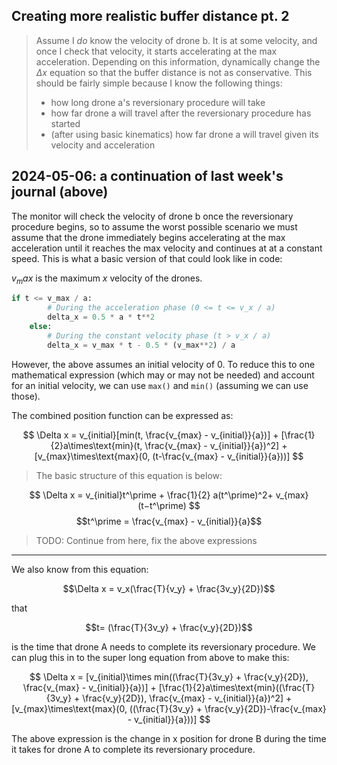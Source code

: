 ## Creating more realistic buffer distance pt. 2

> Assume I _do_ know the velocity of drone b. It is at some velocity, and once I
> check that velocity, it starts accelerating at the max acceleration. Depending
> on this information, dynamically change the $\Delta x$ equation so that the
> buffer distance is not as conservative. This should be fairly simple because I
> know the following things:
>
> - how long drone a's reversionary procedure will take
> - how far drone a will travel after the reversionary procedure has started
> - (after using basic kinematics) how far drone a will travel given its velocity
>   and acceleration

## 2024-05-06: a continuation of last week's journal (above)

The monitor will check the velocity of drone b once the reversionary procedure
begins, so to assume the worst possible scenario we must assume that the drone
immediately begins accelerating at the max acceleration until it reaches the max
velocity and continues at at a constant speed. This is what a basic version of
that could look like in code:

$v_max$ is the maximum $x$ velocity of the drones.

```python
if t <= v_max / a:
        # During the acceleration phase (0 <= t <= v_x / a)
        delta_x = 0.5 * a * t**2
    else:
        # During the constant velocity phase (t > v_x / a)
        delta_x = v_max * t - 0.5 * (v_max**2) / a
```

However, the above assumes an initial velocity of 0. To reduce this to one
mathematical expression (which may or may not be needed) and account for an
initial velocity, we can use `max()` and `min()` (assuming we can use those).

The combined position function can be expressed as:

<!-- prettier-ignore-start -->

$$
\Delta x =
v_{initial}[min(t, \frac{v_{max} - v_{initial}}{a})] +
[\frac{1}{2}a\times\text{min}(t, \frac{v_{max} - v_{initial}}{a})^2] +
[v_{max}\times\text{max}(0, (t-\frac{v_{max} - v_{initial}}{a}))]
$$

> The basic structure of this equation is below:

$$ \Delta x = v_{initial}t^\prime + \frac{1}{2} a(t^\prime)^2+ v_{max}(t−t^\prime) $$
$$t^\prime = \frac{v_{max} - v_{initial}}{a}$$

<!-- prettier-ignore-end -->

> TODO: Continue from here, fix the above expressions

---

We also know from this equation:

$$\Delta x = v_x(\frac{T}{v_y} + \frac{3v_y}{2D})$$

that

$$t= (\frac{T}{3v_y} + \frac{v_y}{2D})$$

is the time that drone A needs to complete its reversionary procedure. We can
plug this in to the super long equation from above to make this:

$$
\Delta x =
[v_{initial}\times min((\frac{T}{3v_y} + \frac{v_y}{2D}), \frac{v_{max} - v_{initial}}{a})] +
[\frac{1}{2}a\times\text{min}((\frac{T}{3v_y} + \frac{v_y}{2D}), \frac{v_{max} -
v_{initial}}{a})^2] +
[v_{max}\times\text{max}(0, ((\frac{T}{3v_y} + \frac{v_y}{2D})-\frac{v_{max} - v_{initial}}{a}))]
$$

The above expression is the change in x position for drone B during the time it
takes for drone A to complete its reversionary procedure.
